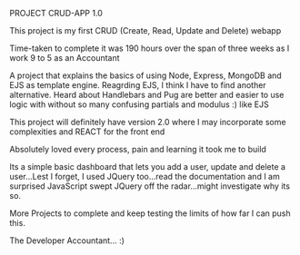 PROJECT CRUD-APP 1.0

This project is my first CRUD (Create, Read, Update and Delete) webapp

Time-taken to complete it was 190 hours over the span of three weeks as I work 9 to 5 as an Accountant

A project that explains the basics of using Node, Express, MongoDB and EJS as template engine. Reagrding EJS, I think I have to find another alternative.
Heard about Handlebars and Pug are better and easier to use logic with without so many confusing partials and modulus :) like EJS

This project will definitely have version 2.0 where I may incorporate some complexities and REACT for the front end

Absolutely loved every process, pain and learning it took me to build

Its a simple basic dashboard that lets you add a user, update and delete a user...Lest I forget, I used JQuery too...read the documentation and I am surprised JavaScript swept JQuery off the radar...might investigate why its so.

More Projects to complete and keep testing the limits of how far I can push this.

The Developer Accountant...  :)
